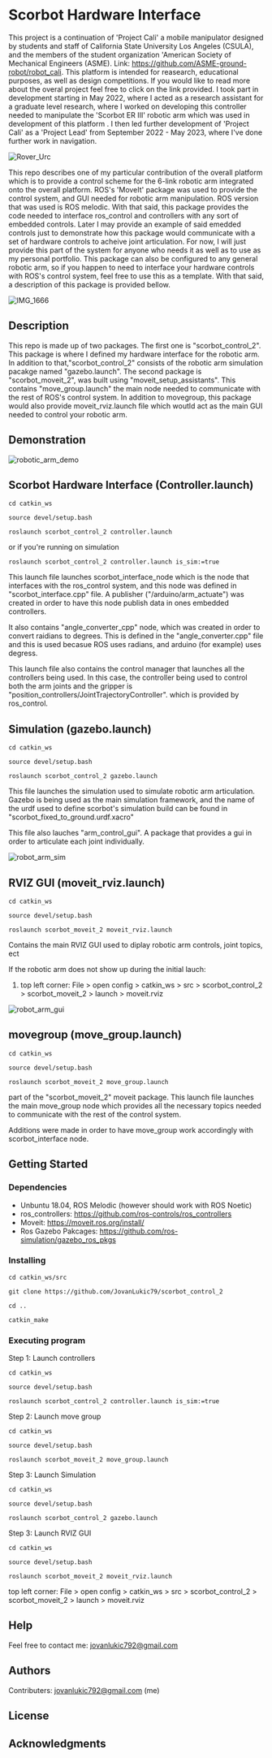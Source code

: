 # Scorbot Hardware Interface

This project is a continuation of 'Project Cali' a mobile manipulator designed by students and staff of California State University Los Angeles (CSULA), and the members of the student organization 'American Society of Mechanical Engineers (ASME). Link: https://github.com/ASME-ground-robot/robot_cali. This platform is intended for reasearch, educational purposes, as well as design competitions. If you would like to read more about the overal project feel free to click on the link provided. I took part in development starting in May 2022, where I acted as a research assistant for a graduate level research, where I worked on developing this controller needed to manipulate the 'Scorbot ER III' robotic arm which was used in development of this platform . I then led further development of 'Project Cali' as a 'Project Lead' from September 2022 - May 2023, where I've done further work in navigation.

![Rover_Urc](https://github.com/JovanLukic79/scorbot_control_2/assets/115774118/f26800ed-8741-468d-a514-e1811fa5fde4)


This repo describes one of my particular contribution of the overall platform which is to provide a control scheme for the 6-link robotic arm integrated onto the overall platform. ROS's 'MoveIt' package was used to provide the control system, and GUI needed for robotic arm manipulation. ROS version that was used is ROS melodic. With that said, this package provides the code needed to interface ros_control and controllers with any sort of embedded controls. Later I may provide an example of said emedded controls just to demonstrate how this package would communicate with a set of hardware controls to acheive joint articulation. For now, I will just provide this part of the system for anyone who needs it as well as to use as my personal portfolio. This package can also be configured to any general robotic arm, so if you happen to need to interface your hardware controls with ROS's control system, feel free to use this as a template. With that said, a description of this package is provided bellow.


![IMG_1666](https://github.com/JovanLukic79/scorbot_control_2/assets/115774118/0d4ebff5-e54c-4485-bf71-09ed5fdbdc6d)

## Description

This repo is made up of two packages. The first one is "scorbot_control_2". This package is where I defined my hardware interface for the robotic arm. In addition to that,"scorbot_control_2" consists of the robotic arm simulation pacakge named "gazebo.launch". The second package is "scorbot_moveit_2", was built using "moveit_setup_assistants". This contains "move_group.launch" the main node needed to communicate with the rest of ROS's control system. In addition to movegroup, this package would also provide moveit_rviz.launch file which woutld act as the main GUI needed to control your robotic arm. 

## Demonstration
![robotic_arm_demo](https://github.com/JovanLukic79/scorbot_control_2/assets/115774118/fde7b4bf-d4aa-48ad-9057-2868b8ec43db)



## Scorbot Hardware Interface (Controller.launch)
```
cd catkin_ws
```
```
source devel/setup.bash
```
```
roslaunch scorbot_control_2 controller.launch 
```
or if you're running on simulation
```
roslaunch scorbot_control_2 controller.launch is_sim:=true
```

This launch file launches scorbot_interface_node which is the node that interfaces with the ros_control system, and this node was defined in "scorbot_interface.cpp" file. A publisher ("/arduino/arm_actuate") was created in order to have this node publish data in ones embedded controllers.

It also contains "angle_converter_cpp" node, which was created in order to convert raidians to degrees. This is defined in the "angle_converter.cpp" file and this is used becasue ROS uses radians, and arduino (for example) uses degress. 

This launch file also contains the control manager that launches all the controllers being used. In this case, the controller being used to control both the arm joints and the gripper is "position_controllers/JointTrajectoryController". which is provided by ros_control.

## Simulation (gazebo.launch)
```
cd catkin_ws
```
```
source devel/setup.bash
```
```
roslaunch scorbot_control_2 gazebo.launch
```
This file launches the simulation used to simulate robotic arm articulation. Gazebo is being used as the main simulation framework, and the name of the urdf used to define scorbot's simulation build can be found in "scorbot_fixed_to_ground.urdf.xacro"

This file also lauches "arm_control_gui". A package that provides a gui in order to articulate each joint individually.

![robot_arm_sim](https://github.com/JovanLukic79/scorbot_control_2/assets/115774118/3892b64b-a1bb-4a35-8788-b7521585229c)


## RVIZ GUI (moveit_rviz.launch)
```
cd catkin_ws
```
```
source devel/setup.bash
```
```
roslaunch scorbot_moveit_2 moveit_rviz.launch
```
Contains the main RVIZ GUI used to diplay robotic arm controls, joint topics, ect

If the robotic arm does not show up during the initial lauch:
1) top left corner: File > open config > catkin_ws > src > scorbot_control_2 > scorbot_moveit_2 > launch > moveit.rviz

![robot_arm_gui](https://github.com/JovanLukic79/scorbot_control_2/assets/115774118/eb73f351-7609-4f60-84fd-fcbaad04d8b4)


## movegroup (move_group.launch)
```
cd catkin_ws
```
```
source devel/setup.bash
```
```
roslaunch scorbot_moveit_2 move_group.launch
```
part of the "scorbot_moveit_2" moveit package. This launch file launches the main move_group node which provides all the necessary topics needed to communicate with the rest of the control system.

Additions were made in order to have move_group work accordingly with scorbot_interface node.
## Getting Started

### Dependencies

* Unbuntu 18.04, ROS Melodic (however should work with ROS Noetic)
* ros_controllers: https://github.com/ros-controls/ros_controllers
* Moveit: https://moveit.ros.org/install/
* Ros Gazebo Pakcages: https://github.com/ros-simulation/gazebo_ros_pkgs

### Installing
```
cd catkin_ws/src
```
```
git clone https://github.com/JovanLukic79/scorbot_control_2
```
```
cd ..
```
```
catkin_make
```
### Executing program
Step 1: Launch controllers
```
cd catkin_ws
```
```
source devel/setup.bash
```
```
roslaunch scorbot_control_2 controller.launch is_sim:=true
```
Step 2: Launch move group
```
cd catkin_ws
```
```
source devel/setup.bash
```
```
roslaunch scorbot_moveit_2 move_group.launch
```
Step 3: Launch Simulation
```
cd catkin_ws
```
```
source devel/setup.bash
```
```
roslaunch scorbot_control_2 gazebo.launch
```
Step 3: Launch RVIZ GUI
```
cd catkin_ws
```
```
source devel/setup.bash
```
```
roslaunch scorbot_moveit_2 moveit_rviz.launch
```
top left corner: File > open config > catkin_ws > src > scorbot_control_2 > scorbot_moveit_2 > launch > moveit.rviz
## Help
Feel free to contact me: jovanlukic792@gmail.com

## Authors
Contributers: jovanlukic792@gmail.com (me)

## License

## Acknowledgments

